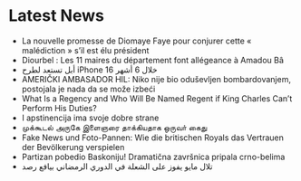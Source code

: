 # Latest News
-  La nouvelle promesse de Diomaye Faye pour conjurer cette « malédiction » s’il est élu président
-  Diourbel : Les 11 maires du département font allégeance à Amadou Bâ
-  أبل تستعد لطرح iPhone 16 خلال 6 أشهر
-  AMERIČKI AMBASADOR HIL: Niko nije bio oduševljen bombardovanjem, postojala je nada da se može izbeći
-  What Is a Regency and Who Will Be Named Regent if King Charles Can’t Perform His Duties?
-  I apstinencija ima svoje dobre strane
-  முக்கூடல் அருகே இளைஞரை தாக்கியதாக ஒருவா் கைது
-  Fake News und Foto-Pannen: Wie die britischen Royals das Vertrauen der Bevölkerung verspielen
-  Partizan pobedio Baskoniju! Dramatična završnica pripala crno-belima
-  تلال مايو يفوز على الشعلة في الدوري الرمضاني بيافع رصد
